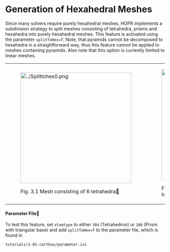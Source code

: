 # Generation of Hexahedral Meshes

Since many solvers require purely hexahedral meshes, HOPR implements a subdivision strategy to split meshes consisting of tetrahedra, prisms and hexahedra into purely hexahedral meshes. This feature is activated using the parameter `splitToHex=T`. Note, that pyramids cannot be decomposed to hexahedra in a straightforward way, thus this feature cannot be applied to meshes containing pyramids. Also note that this option is currently limited to linear meshes.

<table align="center" style="width:100%">
  <tr>
    <td style="width:50%">
        <figure id="fig-splittohex0">
        <a class="reference internal image-reference" href="../Splittohex0.png"><img alt="../Splittohex0.png" src="../Splittohex0.png" style="height: 350px;" /></a>
        <figcaption>
        <p><span class="caption-number">Fig. 3.1 </span><span class="caption-text">Mesh consisting of 6 tetrahedra</span><a class="headerlink" href="#fig-splittohex0" title="Permalink to this image"></a></p>
        </figcaption>
        </figure>
    </td>
    <td style="width:50%">
        <figure id="fig-splittohex1">
        <a class="reference internal image-reference" href="../Splittohex1.png"><img alt="../Splittohex1.png" src="../Splittohex1.png" style="height: 350px;" /></a>
        <figcaption>
        <p><span class="caption-number">Fig. 3.2 </span><span class="caption-text">Each tetrahedron subdivided into 4 hexahedra</span><a class="headerlink" href="#fig-splittohex1" title="Permalink to this image"></a></p>
        </figcaption>
        </figure>
    </td>
  </tr>
</table>

<h4>Parameter File<a class="headerlink" href="#parameter-file" title="Permalink to this heading"></a></h4>

To test this feature, set `elemtype` to either `104` (Tetrahedron) or `106` (Prism with triangular base) and add `splitToHex=T` to the parameter file, which is found in

    tutorials/1-01-cartbox/parameter.ini
